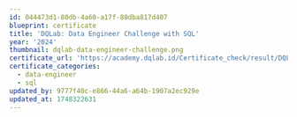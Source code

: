 ```yaml
---
id: 044473d1-80db-4a60-a17f-80dba817d407
blueprint: certificate
title: 'DQLab: Data Engineer Challenge with SQL'
year: '2024'
thumbnail: dqlab-data-engineer-challenge.png
certificate_url: 'https://academy.dqlab.id/Certificate_check/result/DQLABSQLTSIKFMGL/NONTRACK'
certificate_categories:
  - data-engineer
  - sql
updated_by: 9777f40c-e866-44a6-a64b-1907a2ec929e
updated_at: 1748322631
---
```

